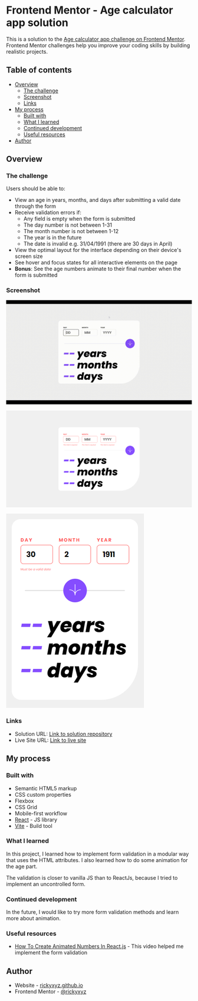 # Frontend Mentor - Age calculator app solution

This is a solution to the [Age calculator app challenge on Frontend Mentor](https://www.frontendmentor.io/challenges/age-calculator-app-dF9DFFpj-Q). Frontend Mentor challenges help you improve your coding skills by building realistic projects.

## Table of contents

- [Overview](#overview)
  - [The challenge](#the-challenge)
  - [Screenshot](#screenshot)
  - [Links](#links)
- [My process](#my-process)
  - [Built with](#built-with)
  - [What I learned](#what-i-learned)
  - [Continued development](#continued-development)
  - [Useful resources](#useful-resources)
- [Author](#author)

## Overview

### The challenge

Users should be able to:

- View an age in years, months, and days after submitting a valid date through the form
- Receive validation errors if:
  - Any field is empty when the form is submitted
  - The day number is not between 1-31
  - The month number is not between 1-12
  - The year is in the future
  - The date is invalid e.g. 31/04/1991 (there are 30 days in April)
- View the optimal layout for the interface depending on their device's screen size
- See hover and focus states for all interactive elements on the page
- **Bonus**: See the age numbers animate to their final number when the form is submitted

### Screenshot

![Age animation](./screenshots/animation.gif)

![Desktop error state](./screenshots/dekstop%20error.png)

![Mobile error state](./screenshots/mobile%20error.png)

### Links

- Solution URL: [Link to solution repository](https://github.com/rickyxyz/frontendmentor-projects/tree/main/react/age-calculator-app-main)
- Live Site URL: [Link to live site](https://rickyxyz.github.io/frontendmentor-projects/age-calculator-app-main/index.html)

## My process

### Built with

- Semantic HTML5 markup
- CSS custom properties
- Flexbox
- CSS Grid
- Mobile-first workflow
- [React](https://reactjs.org/) - JS library
- [Vite](https://vitejs.dev/) - Build tool

### What I learned

In this project, I learned how to implement form validation in a modular way that uses the HTML attributes. I also learned how to do some animation for the age part.

The validation is closer to vanilla JS than to ReactJs, because I tried to implement an uncontrolled form.

### Continued development

In the future, I would like to try more form validation methods and learn more about animation.

### Useful resources

- [How To Create Animated Numbers In React.js](https://www.youtube.com/watch?v=SsDtEq50xiQ) - This video helped me implement the form validation

## Author

- Website - [rickyxyz.github.io](https://rickyxyz.github.io/)
- Frontend Mentor - [@rickyxyz](https://www.frontendmentor.io/profile/rickyxyz)
